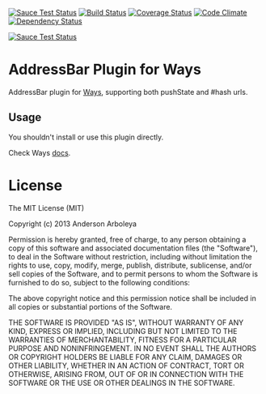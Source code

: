 [![Sauce Test Status](https://saucelabs.com/buildstatus/ways-addressbar)](https://saucelabs.com/u/ways-addressbar)
[![Build Status](https://travis-ci.org/arboleya/ways-addressbar.svg)](https://travis-ci.org/arboleya/ways-addressbar)
[![Coverage Status](https://coveralls.io/repos/arboleya/ways-addressbar/badge.svg)](https://coveralls.io/r/arboleya/ways-addressbar)
[![Code Climate](https://codeclimate.com/repos/553294cfe30ba06de9003489/badges/7cba522892605b32602c/gpa.svg)](https://codeclimate.com/repos/553294cfe30ba06de9003489/feed)
[![Dependency Status](https://gemnasium.com/arboleya/ways-addressbar.svg)](https://gemnasium.com/arboleya/ways-addressbar)

[![Sauce Test Status](https://saucelabs.com/browser-matrix/ways-addressbar.svg?auth=fbb31316b6b3b70a62d6697c4ce14da3)](https://saucelabs.com/u/ways-addressbar)


# AddressBar Plugin for Ways

AddressBar plugin for [Ways](https://github.com/serpentem/ways), supporting both
pushState and #hash urls.

## Usage

You shouldn't install or use this plugin directly.

Check Ways [docs](https://github.com/serpentem/ways).

# License

The MIT License (MIT)

Copyright (c) 2013 Anderson Arboleya

Permission is hereby granted, free of charge, to any person obtaining a copy of
this software and associated documentation files (the "Software"), to deal in
the Software without restriction, including without limitation the rights to
use, copy, modify, merge, publish, distribute, sublicense, and/or sell copies of
the Software, and to permit persons to whom the Software is furnished to do so,
subject to the following conditions:

The above copyright notice and this permission notice shall be included in all
copies or substantial portions of the Software.

THE SOFTWARE IS PROVIDED "AS IS", WITHOUT WARRANTY OF ANY KIND, EXPRESS OR
IMPLIED, INCLUDING BUT NOT LIMITED TO THE WARRANTIES OF MERCHANTABILITY, FITNESS
FOR A PARTICULAR PURPOSE AND NONINFRINGEMENT. IN NO EVENT SHALL THE AUTHORS OR
COPYRIGHT HOLDERS BE LIABLE FOR ANY CLAIM, DAMAGES OR OTHER LIABILITY, WHETHER
IN AN ACTION OF CONTRACT, TORT OR OTHERWISE, ARISING FROM, OUT OF OR IN
CONNECTION WITH THE SOFTWARE OR THE USE OR OTHER DEALINGS IN THE SOFTWARE.